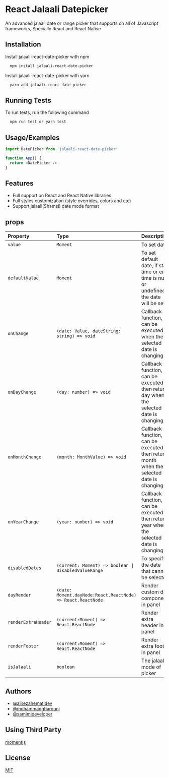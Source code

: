 
# React Jalaali Datepicker

An advanced jalaali date or range picker that supports on all of Javascript frameworks, Specially React and React Native


## Installation

Install jalaali-react-date-picker with npm

```bash
  npm install jalaali-react-date-picker
```
    
Install jalaali-react-date-picker with yarn

```bash
  yarn add jalaali-react-date-picker
```
## Running Tests

To run tests, run the following command

```bash
  npm run test or yarn test
```


## Usage/Examples

```javascript
import DatePicker from 'jalaali-react-date-picker'

function App() {
  return <DatePicker />
}
```


## Features

- Full support on React and React Native libraries
- Full styles customization (style overrides, colors and etc)
- Support jalaali(Shamsi) date mode format


## props

| Property | Type     | Description                |
| :-------- | :------- | :------------------------- |
| `value` | `Moment` | To set date  |
| `defaultValue` | `Moment` | To set default date, if start time or end time is null or undefined, the date will be set  |
| `onChange` | `(date: Value, dateString: string) => void` | Callback function, can be executed when the selected date is changing  |
| `onDayChange` | `(day: number) => void` | Callback function, can be executed then return day when the selected date is changing  |
| `onMonthChange` | `(month: MonthValue) => void` | Callback function, can be executed then return month when the selected date is changing  |
| `onYearChange` | `(year: number) => void` | Callback function, can be executed then return year when the selected date is changing  |
| `disabledDates` | `(current: Moment) => boolean \| DisabledValueRange` | To specify the date that cannot be selected  |
| `dayRender` | `(date: Moment,dayNode:React.ReactNode) => React.ReactNode` | 	Render custom day component in panel  |
| `renderExtraHeader` | `(current:Moment) => React.ReactNode` | 	Render extra header in panel  |
| `renderFooter` | `(current:Moment) => React.ReactNode` | 	Render extra footer in panel  |
| `isJalaali` | `boolean` | 	The jalaali mode of picker  |



## Authors

- [@alirezahematidev](https://github.com/alirezahematidev)
- [@mohammadgharouni](https://github.com/mohammadgharouni)
- [@samimideveloper](https://github.com/samimideveloper)


## Using Third Party

[momentjs](#https://momentjs.com)


## License

[MIT](https://choosealicense.com/licenses/mit/)